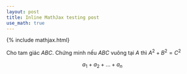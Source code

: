 ```yaml
---
layout: post
title: Inline MathJax testing post
use_math: true
---
```


{% include mathjax.html}

Cho tam giác $ABC$. Chứng minh nếu $ABC$ vuông tại $A$ thì $A^2+B^2=C^2$

$$
a_1+a_2+...+a_n
$$
